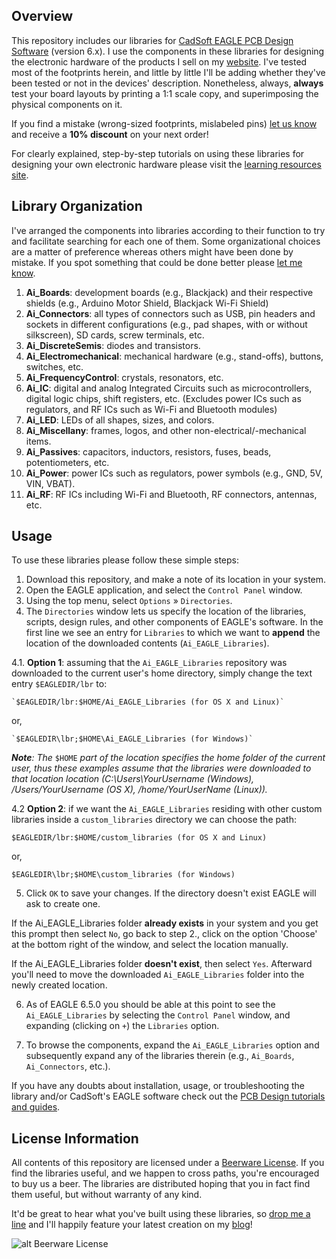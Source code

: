 Overview
---
This repository includes our libraries for [CadSoft EAGLE PCB Design Software][1] (version 6.x). I use the components in these libraries for designing the electronic hardware of the products I sell on my [website][2]. I've tested most of the footprints herein, and little by little I'll be adding whether they've been tested or not in the devices' description. Nonetheless, always, **always** test your board layouts by printing a 1:1 scale copy, and superimposing the physical components on it. 

If you find a mistake (wrong-sized footprints, mislabeled pins) [let us know][4] and receive a **10% discount** on your next order! 

For clearly explained, step-by-step tutorials on using these libraries for designing your own electronic hardware please visit the [learning resources site][3].

Library Organization
---
I've arranged the components into libraries according to their function to try and facilitate searching for each one of them.  Some organizational choices are a matter of preference whereas others might have been done by mistake.  If you spot something that could be done better please [let me know][4].

1. **Ai_Boards**: development boards (e.g., Blackjack) and their respective shields (e.g., Arduino Motor Shield, Blackjack Wi-Fi Shield)
2. **Ai_Connectors**: all types of connectors such as USB, pin headers and sockets in different configurations (e.g., pad shapes, with or without silkscreen), SD cards, screw terminals, etc.
3. **Ai_DiscreteSemis**: diodes and transistors.
4. **Ai_Electromechanical**: mechanical hardware (e.g., stand-offs), buttons, switches, etc. 
5. **Ai_FrequencyControl**: crystals, resonators, etc.
6. **Ai_IC**: digital and analog Integrated Circuits such as microcontrollers, digital logic chips, shift registers, etc. (Excludes power ICs such as regulators, and RF ICs such as Wi-Fi and Bluetooth modules)
7. **Ai_LED**: LEDs of all shapes, sizes, and colors.
8. **Ai_Miscellany**: frames, logos, and other non-electrical/-mechanical items.
9. **Ai_Passives**: capacitors, inductors, resistors, fuses, beads, potentiometers, etc.
10. **Ai_Power**: power ICs such as regulators, power symbols (e.g., GND, 5V, VIN, VBAT).
11. **Ai_RF**: RF ICs including Wi-Fi and Bluetooth, RF connectors, antennas, etc.

Usage
---
To use these libraries please follow these simple steps:

1. Download this repository, and make a note of its location in your system.
2. Open the EAGLE application, and select the `Control Panel` window.
3. Using the top menu, select `Options` » `Directories`.
4. The `Directories` window lets us specify the location of the libraries, scripts, design rules, and other components of EAGLE's software.  In the first line we see an entry for `Libraries` to which we want to **append** the location of the downloaded contents (`Ai_EAGLE_Libraries`).
  
  4.1. **Option 1**: assuming that the `Ai_EAGLE_Libraries` repository was downloaded to the current user's home directory, simply change the text entry `$EAGLEDIR/lbr` to:
    
    `$EAGLEDIR/lbr:$HOME/Ai_EAGLE_Libraries (for OS X and Linux)`
  
  or,
  
    `$EAGLEDIR\lbr;$HOME\Ai_EAGLE_Libraries (for Windows)`

  _**Note**: The_ `$HOME` _part of the location specifies the home folder of the current user, thus these examples assume that the libraries were downloaded to that location location (C:\Users\YourUsername (Windows), /Users/YourUsername (OS X), /home/YourUserName (Linux))._
  
  4.2 **Option 2**: if we want the `Ai_EAGLE_Libraries` residing with other custom libraries inside a `custom_libraries` directory we can choose the path:
    
  `$EAGLEDIR/lbr:$HOME/custom_libraries (for OS X and Linux)`
  
  or,
  
  `$EAGLEDIR\lbr;$HOME\custom_libraries (for Windows)`

5. Click `OK` to save your changes. If the directory doesn't exist EAGLE will ask to create one.  

  If the Ai_EAGLE_Libraries folder **already exists** in your system and you get this prompt then select `No`, go back to step 2., click on the option 'Choose' at the bottom right of the window, and select the location manually.  

  If the Ai_EAGLE_Libraries folder **doesn't exist**, then select `Yes`. Afterward you'll need to move the downloaded `Ai_EAGLE_Libraries` folder into the newly created location.

6. As of EAGLE 6.5.0 you should be able at this point to see the `Ai_EAGLE_Libraries` by selecting the `Control Panel` window, and expanding (clicking on `+`) the `Libraries` option.

7. To browse the components, expand the `Ai_EAGLE_Libraries` option and subsequently expand any of the libraries therein (e.g., `Ai_Boards`, `Ai_Connectors`, etc.).

If you have any doubts about installation, usage, or troubleshooting the library and/or CadSoft's EAGLE software check out the [PCB Design tutorials and guides][3].

License Information
---
All contents of this repository are licensed under a [Beerware License](http://en.wikipedia.org/wiki/Beerware).  If you find the libraries useful, and we happen to cross paths, you're encouraged to buy us a beer. The libraries are distributed hoping that you in fact find them useful, but  without warranty of any kind.

It'd be great to hear what you've built using these libraries, so [drop me a line][4] and I'll happily feature your latest creation on my [blog][5]!

![alt Beerware License](http://upload.wikimedia.org/wikipedia/commons/d/d5/BeerWare_Logo.svg)

[1]: http://www.cadsoftusa.com/ "CadSoft EAGLE PCB Design Sofware"
[2]: https://www.acrobotic.com/ "Acrobotic Homepage"
[3]: http://learn.acrobotic.com/eagle "Acrobotic EAGLE Tutorials"
[4]: https://acrobotic.com/ "Contact Acrobotic"
[5]: https://acrobotic.com/blogs/projects/ "Acrobotic Blog"
